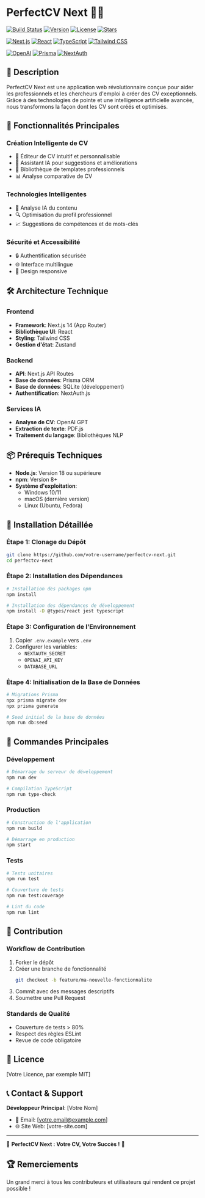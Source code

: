 # PerfectCV Next 📄✨

[![Build Status](https://img.shields.io/github/actions/workflow/status/votre-username/perfectcv-next/main.yml?style=for-the-badge)](https://github.com/votre-username/perfectcv-next/actions)
[![Version](https://img.shields.io/github/package-json/v/votre-username/perfectcv-next?style=for-the-badge)](https://github.com/votre-username/perfectcv-next/releases)
[![License](https://img.shields.io/github/license/votre-username/perfectcv-next?style=for-the-badge)](https://github.com/votre-username/perfectcv-next/blob/main/LICENSE)
[![Stars](https://img.shields.io/github/stars/votre-username/perfectcv-next?style=for-the-badge)](https://github.com/votre-username/perfectcv-next/stargazers)

[![Next.js](https://img.shields.io/badge/Next.js-14-black?style=for-the-badge&logo=next.js)](https://nextjs.org/)
[![React](https://img.shields.io/badge/React-18-blue?style=for-the-badge&logo=react)](https://reactjs.org/)
[![TypeScript](https://img.shields.io/badge/TypeScript-5-blue?style=for-the-badge&logo=typescript)](https://www.typescriptlang.org/)
[![Tailwind CSS](https://img.shields.io/badge/Tailwind-CSS-38B2AC?style=for-the-badge&logo=tailwind-css)](https://tailwindcss.com/)

[![OpenAI](https://img.shields.io/badge/OpenAI-GPT-green?style=for-the-badge&logo=openai)](https://openai.com/)
[![Prisma](https://img.shields.io/badge/Prisma-ORM-lightgrey?style=for-the-badge&logo=prisma)](https://www.prisma.io/)
[![NextAuth](https://img.shields.io/badge/NextAuth-Authentication-blue?style=for-the-badge)](https://next-auth.js.org/)

## 🌟 Description

PerfectCV Next est une application web révolutionnaire conçue pour aider les professionnels et les chercheurs d'emploi à créer des CV exceptionnels. Grâce à des technologies de pointe et une intelligence artificielle avancée, nous transformons la façon dont les CV sont créés et optimisés.

## 🚀 Fonctionnalités Principales

### Création Intelligente de CV
- 📝 Éditeur de CV intuitif et personnalisable
- 🤖 Assistant IA pour suggestions et améliorations
- 🎨 Bibliothèque de templates professionnels
- 📊 Analyse comparative de CV

### Technologies Intelligentes
- 🧠 Analyse IA du contenu
- 🔍 Optimisation du profil professionnel
- 📈 Suggestions de compétences et de mots-clés

### Sécurité et Accessibilité
- 🔒 Authentification sécurisée
- 🌐 Interface multilingue
- 📱 Design responsive

## 🛠 Architecture Technique

### Frontend
- **Framework**: Next.js 14 (App Router)
- **Bibliothèque UI**: React
- **Styling**: Tailwind CSS
- **Gestion d'état**: Zustand

### Backend
- **API**: Next.js API Routes
- **Base de données**: Prisma ORM
- **Base de données**: SQLite (développement)
- **Authentification**: NextAuth.js

### Services IA
- **Analyse de CV**: OpenAI GPT
- **Extraction de texte**: PDF.js
- **Traitement du langage**: Bibliothèques NLP

## 📦 Prérequis Techniques

- **Node.js**: Version 18 ou supérieure
- **npm**: Version 8+
- **Système d'exploitation**: 
  - Windows 10/11
  - macOS (dernière version)
  - Linux (Ubuntu, Fedora)

## 🔧 Installation Détaillée

### Étape 1: Clonage du Dépôt
```bash
git clone https://github.com/votre-username/perfectcv-next.git
cd perfectcv-next
```

### Étape 2: Installation des Dépendances
```bash
# Installation des packages npm
npm install

# Installation des dépendances de développement
npm install -D @types/react jest typescript
```

### Étape 3: Configuration de l'Environnement
1. Copier `.env.example` vers `.env`
2. Configurer les variables:
   - `NEXTAUTH_SECRET`
   - `OPENAI_API_KEY`
   - `DATABASE_URL`

### Étape 4: Initialisation de la Base de Données
```bash
# Migrations Prisma
npx prisma migrate dev
npx prisma generate

# Seed initial de la base de données
npm run db:seed
```

## 🚀 Commandes Principales

### Développement
```bash
# Démarrage du serveur de développement
npm run dev

# Compilation TypeScript
npm run type-check
```

### Production
```bash
# Construction de l'application
npm run build

# Démarrage en production
npm start
```

### Tests
```bash
# Tests unitaires
npm run test

# Couverture de tests
npm run test:coverage

# Lint du code
npm run lint
```

## 🤝 Contribution

### Workflow de Contribution
1. Forker le dépôt
2. Créer une branche de fonctionnalité
   ```bash
   git checkout -b feature/ma-nouvelle-fonctionnalite
   ```
3. Commit avec des messages descriptifs
4. Soumettre une Pull Request

### Standards de Qualité
- Couverture de tests > 80%
- Respect des règles ESLint
- Revue de code obligatoire

## 📄 Licence

[Votre Licence, par exemple MIT]

## 📞 Contact & Support

**Développeur Principal**: [Votre Nom]
- 📧 Email: [votre.email@example.com]
- 🌐 Site Web: [votre-site.com]

---

🌈 **PerfectCV Next : Votre CV, Votre Succès !** 🌈

## 🏆 Remerciements

Un grand merci à tous les contributeurs et utilisateurs qui rendent ce projet possible !
